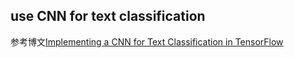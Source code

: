 ## use CNN for text classification

参考博文[Implementing a CNN for Text Classification in TensorFlow](http://www.wildml.com/2015/12/implementing-a-cnn-for-text-classification-in-tensorflow/)
